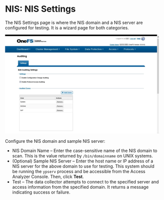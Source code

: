 # NIS: NIS Settings

The NIS Settings page is where the NIS domain and a NIS server are configured for testing. It is a wizard page for both categories.

![NIS Data Collector Wizard NIS Settings page](../../../../../../static/img/product_docs/activitymonitor/config/dellpowerscale/settings.webp)

Configure the NIS domain and sample NIS server:

- NIS Domain Name – Enter the case-sensitive name of the NIS domain to scan. This is the value returned by ```/bin/domainname``` on UNIX systems.
- (Optional) Sample NIS Server – Enter the host name or IP address of a NIS server for the above domain to use for testing. This system should be running the ```ypserv``` process and be accessible from the Access Analyzer Console. Then, click __Test__.
- Test – The data collector attempts to connect to the specified server and access information from the specified domain. It returns a message indicating success or failure.
